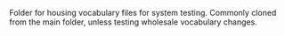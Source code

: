 Folder for housing vocabulary files for system testing. Commonly cloned from the main folder, unless testing wholesale vocabulary changes.
